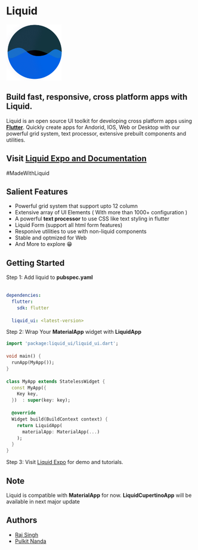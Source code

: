 # Liquid

<img src="liquid_ui/assets/logo_big.png" height="150">

## Build fast, responsive, cross platform apps with Liquid.

Liquid is an open source UI toolkit for developing cross platform apps using **[Flutter](https://flutter.dev/docs)**. Quickly create apps for Andorid, IOS, Web or Desktop with our powerful grid system, text processor, extensive prebuilt components and utilities.

## Visit [Liquid Expo and Documentation](http://liquid.stackorient.com/)
#MadeWithLiquid

## Salient Features
- Powerful grid system that support upto 12 column
- Extensive array of UI Elements ( With more than 1000+ configuration )
- A powerful **text processor** to use CSS like text styling in flutter
- Liquid Form (support all html form features)
- Responive utilities to use with non-liquid components
- Stable and optmized for Web
- And More to explore 😁

## Getting Started

Step 1: Add liquid to **pubspec.yaml**

```yaml

dependencies:
  flutter:
    sdk: flutter
    
  liquid_ui: <latest-version>
```

Step 2: Wrap Your **MaterialApp** widget with **LiquidApp**

```dart
import 'package:liquid_ui/liquid_ui.dart';

void main() {
  runApp(MyApp());
}

class MyApp extends StatelessWidget {
  const MyApp({
    Key key,
  })  : super(key: key);

  @override
  Widget build(BuildContext context) {
    return LiquidApp(
      materialApp: MaterialApp(...)
    );
  }
} 
```

Step 3: Visit [Liquid Expo](http://liquid.stackorient.com/) for demo and tutorials.

## Note
Liquid is compatible with **MaterialApp** for now. **LiquidCupertinoApp** will be available in next major update

## Authors
- [Raj Singh](https://www.linkedin.com/in/raj457036/)
- [Pulkit Nanda](https://www.linkedin.com/in/pulkit-nanda/)